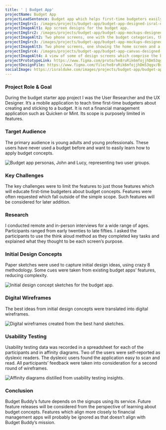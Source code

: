 ```yaml
---
title: ' | Budget App'
projectName: Budget App 
projectLeadSentence: Budget app which helps first-time budgeters easily learn how to think in terms of a budget.
projectImgSrc1: /images/projects/budget-app/budget-app-designed-isral-duke.jpg
projectImageAlt1: App screen designs for the budget app.
projectImgSrc2: /images/projects/budget-app/budget-app-mockups-designed-isral-duke-set-2.png
projectImageAlt2: Two phone screens, one with the budget categories, the other with budget category spend limits.
projectImgSrc3: /images/projects/budget-app/budget-app-mockups-designed-isral-duke-set-3.png
projectImageAlt3: Two phone screens, one showing the home screen and a high spend category, and the other showing a detail of a transaction.
projectImgSrc4: /images/projects/budget-app/budget-app-canvas-designed-isral-duke.jpg
projectImageAlt4: A view of some of design screens which comprise the budget app.
projectPrototypeLink: https://www.figma.com/proto/he8ruRik6mfojjhDm53qgv/Budget-Buddy?node-id=135%3A1593&scaling=scale-down&page-id=115%3A1649&starting-point-node-id=135%3A1592
projectDesignFile: https://www.figma.com/file/he8ruRik6mfojjhDm53qgv/Budget-Buddy?node-id=115%3A1649
socialImage: https://isralduke.com/images/projects/budget-app/budget-app-designed-isral-duke.jpg
---
```


### Project Role & Goal

During the budget starter app project I was the User Researcher and the UX Designer. It’s a mobile application to teach time first-time budgeters about creating and sticking to a budget. It is not a financial management application such as Quicken or Mint. Its scope is purposely limited in features.

### Target Audience

The primary audience is young adults and young professionals. These users have never used a budget before and want to easily learn how to apply budget concepts.

![Budget app personas, John and Lucy, representing two user groups.](/images/projects/budget-app/budget-app-personas-isral-duke.png)

### Key Challenges

The key challenges were to limit the features to just those features which will educate first-time budgeters about budget concepts. Features were often requested which fall outside of the simple scope. Such features will be considered for later addition.

### Research

I conducted remote and in-person interviews for a wide range of ages. Participants ranged from early twenties to late fifties. I asked the participants to use the think aloud method as they completed key tasks and explained what they thought to be each screen’s purpose.

### Initial Design Concepts

Paper sketches were used to capture initial design ideas, using crazy 8 methodology. Some cues were taken from existing budget apps’ features, reducing complexity.

![Initial design concept sketches for the budget app.](/images/projects/budget-app/budget-app-initial-concepts-designed-isral-duke.png)

### Digital Wireframes

The best ideas from initial design concepts were translated into digital wireframes.

![Digital wireframes created from the best hand sketches.](/images/projects/budget-app/budget-app-wireframes-designed-isral-duke.png)

### Usability Testing

Usability testing data was recorded in a spreadsheet for each of the participants and in affinity diagrams. Two of the users were self-reported as dyslexic readers. The dyslexic users found the application easy to scan and read. All participants’ feedback were taken into consideration for a second round of wireframes.

![Affinity diagrams distilled from usability testing insights.](/images/projects/art-gallery-app/art-gallery-app-usability-testing-performed-isral-duke.png)

### Conclusion

Budget Buddy’s future depends on the signups using its service. Future feature releases will be considered from the perspective of learning about budget concepts. Features which align more closely to financial management apps will probably be ignored as that doesn’t align with Budget Buddy’s mission.
